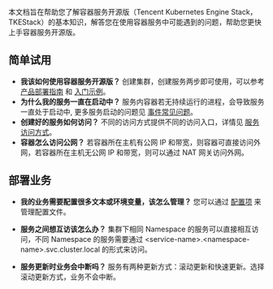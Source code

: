 
本文档旨在帮助您了解容器服务开源版（Tencent Kubernetes Engine Stack，TKEStack）的基本知识，解答您在使用容器服务中可能遇到的问题，帮助您更快上手容器服务开源版。

## 简单试用

- **我该如何使用容器服务开源版？**
创建集群，创建服务两步即可使用，可以参考 [产品部署指南](https://github.com/tkestack/docs/tree/master/installation) 和 [入门示例](/doc/product/457/11138)。
- **为什么我的服务一直在启动中？**
服务内容器若无持续运行的进程，会导致服务一直处于启动中, 更多服务启动的问题见 [事件常见问题](https://github.com/tkestack/docs/blob/master/FAQ/events.md)。
- **创建好的服务如何访问？**
不同的访问方式提供不同的访问入口，详情见 [服务访问方式](/doc/product/457/9098)。
- **容器怎么访问公网？**
若容器所在主机有公网 IP 和带宽，则容器可直接访问外网，若容器所在主机无公网 IP 和带宽，则可以通过 NAT 网关访问外网。

## 部署业务
- **我的业务需要配置很多文本或环境变量，该怎么管理？**
您可以通过 [配置项](/doc/product/457/10173) 来管理配置文件。

- **服务之间想互访该怎么办？**
集群下相同 Namespace 的服务可以直接相互访问，不同 Namespace 的服务需要通过 <service-name\>.<namespace-name\>.svc.cluster.local 的形式来访问。

- **服务更新时业务会中断吗？**
服务有两种更新方式：滚动更新和快速更新。选择滚动更新方式，业务不会中断。








